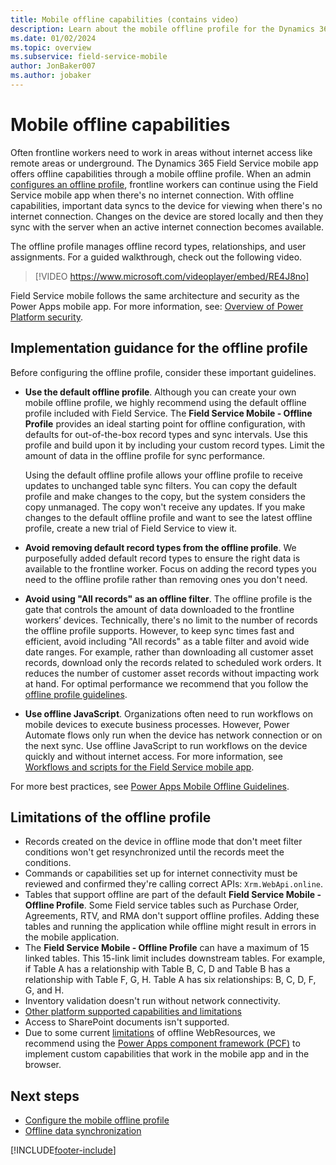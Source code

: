 ```yaml
---
title: Mobile offline capabilities (contains video)
description: Learn about the mobile offline profile for the Dynamics 365 Field Service mobile app including guidance and limitations for its use.
ms.date: 01/02/2024
ms.topic: overview
ms.subservice: field-service-mobile
author: JonBaker007
ms.author: jobaker
---
```


# Mobile offline capabilities

Often frontline workers need to work in areas without internet access like remote areas or underground. The Dynamics 365 Field Service mobile app offers offline capabilities through a mobile offline profile. When an admin [configures an offline profile](mobile-power-app-system-offline-setup.md), frontline workers can continue using the Field Service mobile app when there's no internet connection. With offline capabilities, important data syncs to the device for viewing when there's no internet connection. Changes on the device are stored locally and then they sync with the server when an active internet connection becomes available.

The offline profile manages offline record types, relationships, and user assignments. For a guided walkthrough, check out the following video.

> [!VIDEO https://www.microsoft.com/videoplayer/embed/RE4J8no]

Field Service mobile follows the same architecture and security as the Power Apps mobile app. For more information, see: [Overview of Power Platform security](/power-platform/admin/security/overview#the-application-and-data-on-the-device).

## Implementation guidance for the offline profile

Before configuring the offline profile, consider these important guidelines.

- **Use the default offline profile**. Although you can create your own mobile offline profile, we highly recommend using the default offline profile included with Field Service. The **Field Service Mobile - Offline Profile** provides an ideal starting point for offline configuration, with defaults for out-of-the-box record types and sync intervals. Use this profile and build upon it by including your custom record types. Limit the amount of data in the offline profile for sync performance.

  Using the default offline profile allows your offline profile to receive updates to unchanged table sync filters. You can copy the default profile and make changes to the copy, but the system considers the copy unmanaged. The copy won't receive any updates. If you make changes to the default offline profile and want to see the latest offline profile, create a new trial of Field Service to view it.

- **Avoid removing default record types from the offline profile**. We purposefully added default record types to ensure the right data is available to the frontline worker. Focus on adding the record types you need to the offline profile rather than removing ones you don't need.

- **Avoid using "All records" as an offline filter**. The offline profile is the gate that controls the amount of data downloaded to the frontline workers’ devices. Technically, there's no limit to the number of records the offline profile supports. However, to keep sync times fast and efficient, avoid including "All records" as a table filter and avoid wide date ranges. For example, rather than downloading all customer asset records, download only the records related to scheduled work orders. It reduces the number of customer asset records without impacting work at hand. For optimal performance we recommend that you follow the [offline profile guidelines](/power-apps/mobile/mobile-offline-guidelines).

- **Use offline JavaScript**. Organizations often need to run workflows on mobile devices to execute business processes. However, Power Automate flows only run when the device has network connection or on the next sync. Use offline JavaScript to run workflows on the device quickly and without internet access. For more information, see [Workflows and scripts for the Field Service mobile app](mobile-power-app-workflows.md).

For more best practices, see [Power Apps Mobile Offline Guidelines](/power-apps/mobile/mobile-offline-guidelines).

## Limitations of the offline profile

- Records created on the device in offline mode that don't meet filter conditions won't get resynchronized until the records meet the conditions.
- Commands or capabilities set up for internet connectivity must be reviewed and confirmed they're calling correct APIs: `Xrm.WebApi.online`. <!--- What does this mean --->
- Tables that support offline are part of the default **Field Service Mobile - Offline Profile**. Some Field service tables such as Purchase Order, Agreements, RTV, and RMA don't support offline profiles. Adding these tables and running the application while offline might result in errors in the mobile application.
- The **Field Service Mobile - Offline Profile** can have a maximum of 15 linked tables. This 15-link limit includes downstream tables. For example, if Table A has a relationship with Table B, C, D and Table B has a relationship with Table F, G, H. Table A has six relationships: B, C, D, F, G, and H. 
- Inventory validation doesn't run without network connectivity.
- [Other platform supported capabilities and limitations](../mobile-app/mobile-offline-capabilities.md)
- Access to SharePoint documents isn't supported.
- Due to some current [limitations](/power-apps/mobile/offline-capabilities#limitations) of offline WebResources, we recommend using the [Power Apps component framework (PCF)](/powerapps/developer/component-framework/overview) to implement custom capabilities that work in the mobile app and in the browser.

## Next steps

- [Configure the mobile offline profile](mobile-power-app-system-offline-setup.md)
- [Offline data synchronization](mobile-power-app-system-offline-sync.md)

[!INCLUDE[footer-include](../includes/footer-banner.md)]
